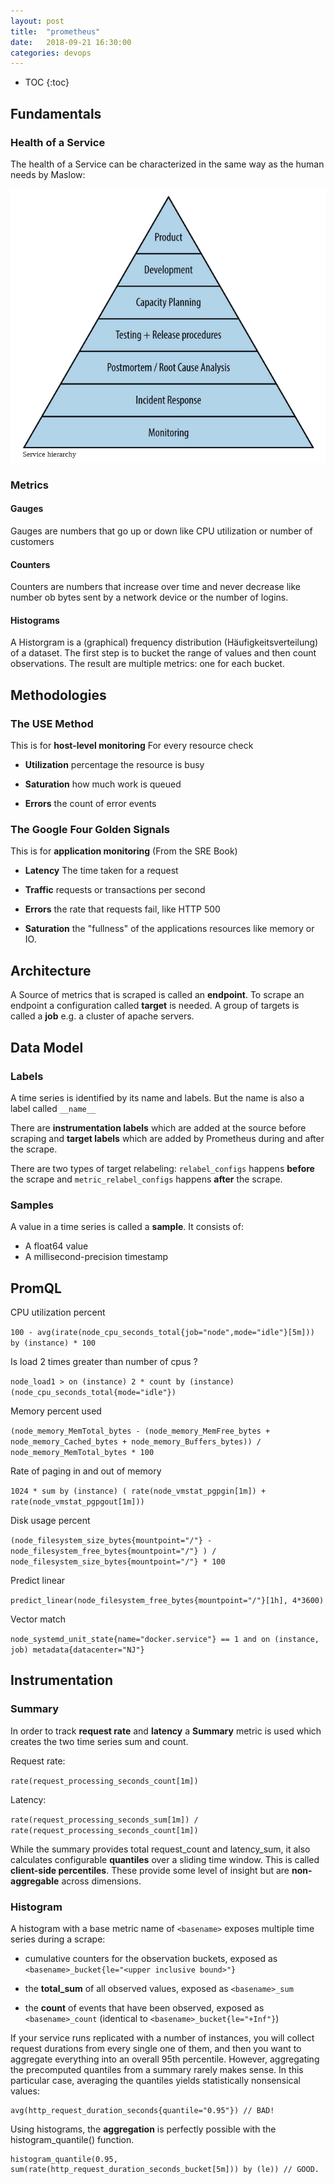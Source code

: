 ```yaml
---
layout: post
title:  "prometheus"
date:   2018-09-21 16:30:00
categories: devops
---
```


* TOC
{:toc}


## Fundamentals

### Health of a Service

The health of a Service can be characterized in the same way as the human needs by Maslow:

![pyramid](/img/devops/prometheus/pyramid.png)

### Metrics

#### Gauges

Gauges are numbers that go up or down like CPU utilization or number of customers

#### Counters

Counters are numbers that increase over time and never decrease like number ob bytes sent by a network device or the number of logins.

#### Histograms

A Historgram is a (graphical) frequency distribution (Häufigkeitsverteilung) of a dataset. The first step is to bucket the range of values and then count observations. The result are multiple metrics: one for each bucket.


## Methodologies

### The USE Method

This is for **host-level monitoring** For every resource check

* **Utilization** percentage the resource is busy

* **Saturation** how much work is queued

* **Errors** the count of error events

### The Google Four Golden Signals

This is for **application monitoring** (From the SRE Book)

* **Latency** The time taken for a request

* **Traffic** requests or transactions per second

* **Errors** the rate that requests fail, like HTTP 500

* **Saturation** the "fullness" of the applications resources like memory or IO.

## Architecture

A Source of metrics that is scraped is called an **endpoint**. To scrape an endpoint a configuration called **target** is needed. A group of targets is called a **job** e.g. a cluster of apache servers.

## Data Model

### Labels

A time series is identified by its name and labels. But the name is also a label called `__name__`

There are **instrumentation labels** which are added at the source before scraping and **target labels** which are added by Prometheus during and after the scrape.

There are two types of target relabeling: `relabel_configs` happens **before** the scrape and `metric_relabel_configs` happens **after** the scrape.

### Samples

A value in a time series is called a **sample**. It consists of:

* A float64 value
* A millisecond-precision timestamp


## PromQL

CPU utilization percent

`100 - avg(irate(node_cpu_seconds_total{job="node",mode="idle"}[5m])) by (instance) * 100`

Is load 2 times greater than number of cpus ?

`node_load1 > on (instance) 2 * count by (instance) (node_cpu_seconds_total{mode="idle"})`

Memory percent used

`(node_memory_MemTotal_bytes - (node_memory_MemFree_bytes + node_memory_Cached_bytes + node_memory_Buffers_bytes)) / node_memory_MemTotal_bytes * 100`

Rate of paging in and out of memory

`1024 * sum by (instance) ( rate(node_vmstat_pgpgin[1m]) + rate(node_vmstat_pgpgout[1m]))`

Disk usage percent

`(node_filesystem_size_bytes{mountpoint="/"} - node_filesystem_free_bytes{mountpoint="/"} ) / node_filesystem_size_bytes{mountpoint="/"} * 100`

Predict linear

`predict_linear(node_filesystem_free_bytes{mountpoint="/"}[1h], 4*3600)`

Vector match

`node_systemd_unit_state{name="docker.service"} == 1 and on (instance, job) metadata{datacenter="NJ"}`

## Instrumentation

### Summary

In order to track **request rate** and **latency** a **Summary** metric is used which creates the two time series sum and count.

Request rate: 

`rate(request_processing_seconds_count[1m])`

Latency: 

`rate(request_processing_seconds_sum[1m]) / rate(request_processing_seconds_count[1m])`

While the summary provides total request_count and latency_sum, it also calculates configurable **quantiles** over a sliding time window.
This is called **client-side percentiles**. These provide some level of insight but are **non-aggregable** across dimensions.

### Histogram

A histogram with a base metric name of `<basename>` exposes multiple time series during a scrape:

* cumulative counters for the observation buckets, exposed as `<basename>_bucket{le="<upper inclusive bound>"}`

* the **total_sum** of all observed values, exposed as `<basename>_sum`

* the **count** of events that have been observed, exposed as `<basename>_count` (identical to `<basename>_bucket{le="+Inf"}`)

If your service runs replicated with a number of instances, you will collect request durations from every single one of them, and then you want to aggregate everything into an overall 95th percentile. However, aggregating the precomputed quantiles from a summary rarely makes sense. In this particular case, averaging the quantiles yields statistically nonsensical values:

```
avg(http_request_duration_seconds{quantile="0.95"}) // BAD!
```

Using histograms, the **aggregation** is perfectly possible with the histogram_quantile() function.

```
histogram_quantile(0.95, sum(rate(http_request_duration_seconds_bucket[5m])) by (le)) // GOOD.
```
